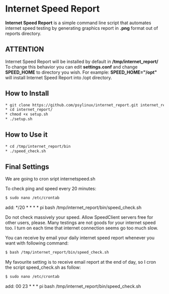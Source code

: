 # Internet Speed Report
**Internet Speed Report** is a simple command line script that automates internet speed testing by generating graphics report in **.png** format out of reports directory.

## ATTENTION
Internet Speed Report will be installed by default in **/tmp/internet_report/**
To change this behavior you can edit **settings.conf** and change **SPEED_HOME** to directory you wish. For example:
**SPEED_HOME="/opt"** will install Internet Speed Report into /opt directory.

## How to Install
```bash
* git clone https://github.com/psylinux/internet_report.git internet_report
* cd internet_report/
* chmod +x setup.sh
* ./setup.sh
```

## How to Use it
```bash
* cd /tmp/internet_report/bin
* ./speed_check.sh
```

## Final Settings
We are going to cron sript internetspeed.sh

To check ping and speed every 20 minutes:
```bash
$ sudo nano /etc/crontab
```
add:
*/20 * * * * pi bash /tmp/internet_report/bin/speed_check.sh

Do not check massively your speed. Allow SpeedClient servers free for other users, please.
Many testings are not goods for your internet speed too. I turn on each time that internet connection seems go too much slow.

You can receive by email your daily internet speed report whenever you want with following command:
```bash
$ bash /tmp/internet_report/bin/speed_check.sh
```
My favourite setting is to receive email report at the end of day, so I cron the script speed_check.sh as follow:
```bash
$ sudo nano /etc/crontab
```
add:
00 23 * * * pi bash /tmp/internet_report/bin/speed_check.sh